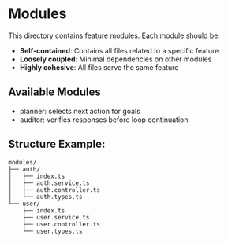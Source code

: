 # Modules

This directory contains feature modules. Each module should be:

- **Self-contained**: Contains all files related to a specific feature
- **Loosely coupled**: Minimal dependencies on other modules
- **Highly cohesive**: All files serve the same feature

## Available Modules

- planner: selects next action for goals
- auditor: verifies responses before loop continuation

## Structure Example:
```
modules/
├── auth/
│   ├── index.ts
│   ├── auth.service.ts
│   ├── auth.controller.ts
│   └── auth.types.ts
└── user/
    ├── index.ts
    ├── user.service.ts
    ├── user.controller.ts
    └── user.types.ts
```

